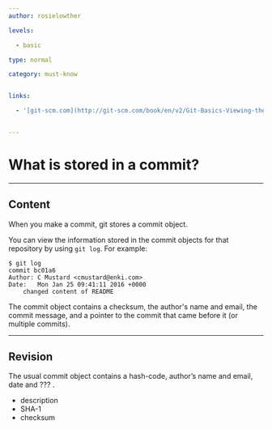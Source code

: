 ```yaml
---
author: rosielowther

levels:

  - basic

type: normal

category: must-know


links:

  - '[git-scm.com](http://git-scm.com/book/en/v2/Git-Basics-Viewing-the-Commit-History){website}'


---
```


# What is stored in a commit?

---

## Content

When you make a commit, git stores a commit object.

You can view the information stored in the commit objects for that repository by using `git log`. For example:

```
$ git log
commit bc01a6
Author: C Mustard <cmustard@enki.com>
Date:   Mon Jan 25 09:41:11 2016 +0000
    changed content of README
```

The commit object contains a checksum, the author's name and email, the commit message, and a pointer to the commit that came before it (or multiple commits).

---

## Revision

The usual commit object contains a hash-code, author’s name and email, date and ??? .

- description
- SHA-1
- checksum
